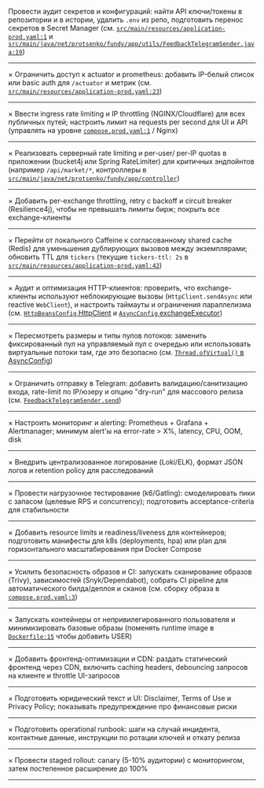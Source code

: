 
Провести аудит секретов и конфигураций: найти API ключи/токены в репозитории и в истории, удалить `.env` из репо, подготовить перенос секретов в Secret Manager (см. [`src/main/resources/application-prod.yaml:1`](src/main/resources/application-prod.yaml:1) и [`src/main/java/net/protsenko/fundy/app/utils/FeedbackTelegramSender.java:19`](src/main/java/net/protsenko/fundy/app/utils/FeedbackTelegramSender.java:19))

-------------------------------------------------------------
×
Ограничить доступ к actuator и prometheus: добавить IP-белый список или basic auth для `/actuator` и метрик (см. [`src/main/resources/application-prod.yaml:23`](src/main/resources/application-prod.yaml:23))

-------------------------------------------------------------
×
Ввести ingress rate limiting и IP throttling (NGINX/Cloudflare) для всех публичных путей; настроить лимит на  requests per second для UI и API (управлять на уровне [`compose.prod.yaml:1`](compose.prod.yaml:1) / Nginx)

-------------------------------------------------------------
×
Реализовать серверный rate limiting и per-user/ per-IP quotas в приложении (bucket4j или Spring RateLimiter) для критичных эндпойнтов (например `/api/market/*`, контроллеры в [`src/main/java/net/protsenko/fundy/app/controller`](src/main/java/net/protsenko/fundy/app/controller:1))

-------------------------------------------------------------
×
Добавить per-exchange throttling, retry с backoff и circuit breaker (Resilience4j), чтобы не превышать лимиты бирж; покрыть все exchange-клиенты

-------------------------------------------------------------
×
Перейти от локального Caffeine к согласованному shared cache (Redis) для уменьшения дублирующих вызовов между экземплярами; обновить TTL для `tickers` (текущие `tickers-ttl: 2s` в [`src/main/resources/application-prod.yaml:42`](src/main/resources/application-prod.yaml:42))

-------------------------------------------------------------
×
Аудит и оптимизация HTTP-клиентов: проверить, что exchange-клиенты используют неблокирующие вызовы (`HttpClient.sendAsync` или reactive `WebClient`), и настроить таймауты и ограничения параллелизма (см. [`HttpBeansConfig` HttpClient](src/main/java/net/protsenko/fundy/app/config/HttpBeansConfig.java:11) и [`AsyncConfig` exchangeExecutor](src/main/java/net/protsenko/fundy/app/config/AsyncConfig.java:14))

-------------------------------------------------------------
×
Пересмотреть размеры и типы пулов потоков: заменить фиксированный пул на управляемый пул с очередью или использовать виртуальные потоки там, где это безопасно (см. [`Thread.ofVirtual()` в AsyncConfig](src/main/java/net/protsenko/fundy/app/config/AsyncConfig.java:20))

-------------------------------------------------------------
×
Ограничить отправку в Telegram: добавить валидацию/санитизацию входа, rate-limit по IP/юзеру и опцию "dry-run" для массового релиза (см. [`FeedbackTelegramSender.send`](src/main/java/net/protsenko/fundy/app/utils/FeedbackTelegramSender.java:29))

-------------------------------------------------------------
×
Настроить мониторинг и alerting: Prometheus + Grafana + Alertmanager; минимум alert'ы на error-rate > X%, latency, CPU, OOM, disk

-------------------------------------------------------------
×
Внедрить централизованное логирование (Loki/ELK), формат JSON логов и retention policy для расследований

-------------------------------------------------------------
×
Провести нагрузочное тестирование (k6/Gatling): смоделировать пики с запасом (целевые RPS и concurrency); подготовить acceptance-criteria для стабильности

-------------------------------------------------------------
×
Добавить resource limits и readiness/liveness для контейнеров; подготовить манифесты для k8s (deployments, hpa) или plan для горизонтального масштабирования при Docker Compose

-------------------------------------------------------------
×
Усилить безопасность образов и CI: запускать сканирование образов (Trivy), зависимостей (Snyk/Dependabot), собрать CI pipeline для автоматического билда/деплоя и сканов (см. сборку образа в [`compose.prod.yaml:3`](compose.prod.yaml:3))

-------------------------------------------------------------
×
Запускать контейнеры от непривилегированного пользователя и минимизировать базовые образы (поменять runtime image в [`Dockerfile:15`](Dockerfile:15) чтобы добавить USER)

-------------------------------------------------------------
×
Добавить фронтенд-оптимизации и CDN: раздать статический фронтенд через CDN, включить caching headers, debouncing запросов на клиенте и throttle UI-запросов

-------------------------------------------------------------
×
Подготовить юридический текст и UI: Disclaimer, Terms of Use и Privacy Policy; показывать предупреждение про финансовые риски

-------------------------------------------------------------
×
Подготовить operational runbook: шаги на случай инцидента, контактные данные, инструкции по ротации ключей и откату релиза

-------------------------------------------------------------
×
Провести staged rollout: canary (5-10% аудитории) с мониторингом, затем постепенное расширение до 100%

-------------------------------------------------------------